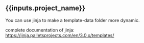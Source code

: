 
## {{inputs.project_name}}

You can use jinja to make a template-data folder more dynamic.

complete documentation of jinja: https://jinja.palletsprojects.com/en/3.0.x/templates/
